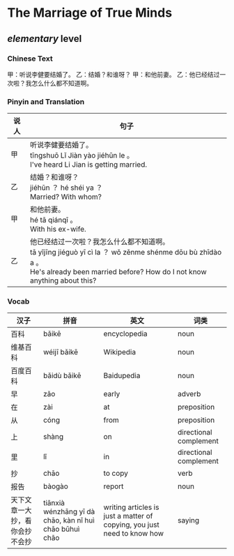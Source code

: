 # The Marriage of True Minds
## *elementary* level

### Chinese Text
甲：听说李健要结婚了。
乙：结婚？和谁呀？
甲：和他前妻。
乙：他已经结过一次啦？我怎么什么都不知道啊。

### Pinyin and Translation
|说人|句子|
|----|----|
|甲|听说李健要结婚了。<br />tīngshuō Lǐ Jiàn yào jiéhūn le 。<br />I've heard Li Jian is getting married.|
|乙|结婚？和谁呀？<br />jiéhūn ？ hé shéi ya ？<br />Married? With whom?|
|甲|和他前妻。<br />hé tā qiánqī 。<br />With his ex-wife.|
|乙|他已经结过一次啦？我怎么什么都不知道啊。<br />tā yǐjīng jiéguò yī cì la ？ wǒ zěnme shénme dōu bù zhīdào a 。<br />He's already been married before? How do I not know anything about this?|
### Vocab
|汉子|拼音|英文|词类|
|----|----|----|----|
|百科|bǎikē|encyclopedia|noun|
|维基百科|wéijī bǎikē|Wikipedia|noun|
|百度百科|bǎidù bǎikē|Baidupedia|noun|
|早|zǎo|early|adverb|
|在|zài|at|preposition|
|从|cóng|from|preposition|
|上|shàng|on|directional complement|
|里|lǐ|in|directional complement|
|抄|chāo|to copy|verb|
|报告|bàogào|report|noun|
|天下文章一大抄，看你会抄不会抄|tiānxià wénzhāng yī dà chāo, kàn nǐ huì chāo būhuì chāo|writing articles is just a matter of copying, you just need to know how|saying|
